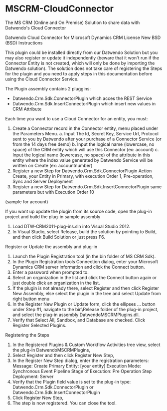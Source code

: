 MSCRM-CloudConnector
====================

The MS CRM (Online and On Premise) Solution to share data with Datwendo's Cloud Connector

Datwendo Cloud Connector for Microsoft Dynamics CRM 
License New BSD (BSD)
Instructions

This plugin could be installed directly from our Datwendo Solution but you may also register or update it independently (beware that it won't run if the Connector Entity is not created, which will only be done by importing the Datwendo solution).
The solution does not take care of registering the Steps for the plugin and you need to apply steps in this documentation before using the Cloud Connector Service.

The Plugin assembly contains 2 pluggins:
-	Datwendo.Crm.Sdk.ConnectorPlugin which acces the REST Service
-	Datwendo.Crm.Sdk.InsertConnectorPlugin which insert new values in CRM Attribute

Each time you want to use a Cloud Connector for an entity, you must:
1)	Create a Connector record in the Connector entity, menu placed under the Parameters Menu.
a.	Input The Id, Secret Key, Service Url, Protocol sent to you by Datwendo after your purchase of a Connector Service (or from the 14 days free demo)
b.	Input the logical name (lowercase, no space) of the CRM entity which will use this Connector (ex: account)
c.	Input the logical name (lowercase, no space) of the attribute  in this entity where the index value generated by Datwendo Service will be written on Create (ex: accountnumber)
2)	Register a new Step for Datwendo.Crm.Sdk.ConnectorPlugin Action Create, your Entity in Primary, with execution Order 1, Pre-operation, Sync and Server Deployment
3)	Register a new Step for Datwendo.Crm.Sdk.InsertConnectorPlugin same parameters but with Execution Order 10 

(sample for account) 

  
If you want up update the plugin from its source code, open the plug-in project and build the plug-in sample assembly
1.	Load DTW-CRM2011-plug-ins.sln into Visual Studio 2012.
2.	In Visual Studio, select Release, build the solution by pointing to Build, and then click Build Solution or just press F6.

Register or Update the assembly and plug-in

1.	Launch the Plugin Registration tool (in the bin folder of MS CRM Sdk).
2.	In the Plugin Registration tools Connection dialog, enter your Microsoft Dynamics CRM server information and click the Connect button.
3.	Enter a password when prompted to.
4.	Select an organization in the list and click the Connect button again or just double click an organization in the list.
5.	If the plugin is not already there, select Register and then click Register New Assembly, else select the plugin in the tree and select Update from right button menu
6.	In the Register New Plugin or Update form, click the ellipses ... button under Step #1, navigate to the bin\Release folder of the plug-in project, and select the plug-in assembly DatwendoMSCRMPlugins.dll.
7.	Verify that Select All, Sandbox, and Database are checked. Click Register Selected Plugins.

Registering the Steps
1.	In the Registered Plugins & Custom Workflow Activities tree view, select the plug-in DatwendoMSCRMPlugins,
2.	Select Register and then click Register New Step,
3.	In the Register New Step dialog, enter the registration parameters:
    Message: Create
    Primary Entity: [your entity]
    Execution Mode: Synchronous
    Event Pipeline Stage of Execution: Pre Operation
    Step Deployment: Server
4.	Verify that the Plugin field value is set to the plug-in type: 
    Datwendo.Crm.Sdk.ConnectorPlugin or Datwendo.Crm.Sdk.InsertConnectorPlugin
5.	Click Register New Step,
6.	The step is now registered. You can close the tool.


